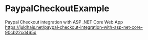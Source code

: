# PaypalCheckoutExample
Paypal Checkout integration with ASP .NET Core Web App
https://juldhais.net/paypal-checkout-integration-with-asp-net-core-90cb22cd465d
